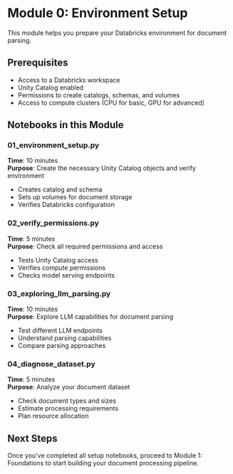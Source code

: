 # Module 0: Environment Setup

This module helps you prepare your Databricks environment for document parsing.

## Prerequisites

- Access to a Databricks workspace
- Unity Catalog enabled
- Permissions to create catalogs, schemas, and volumes
- Access to compute clusters (CPU for basic, GPU for advanced)

## Notebooks in this Module

### 01_environment_setup.py
**Time**: 10 minutes  
**Purpose**: Create the necessary Unity Catalog objects and verify environment
- Creates catalog and schema
- Sets up volumes for document storage
- Verifies Databricks configuration

### 02_verify_permissions.py
**Time**: 5 minutes  
**Purpose**: Check all required permissions and access
- Tests Unity Catalog access
- Verifies compute permissions
- Checks model serving endpoints

### 03_exploring_llm_parsing.py
**Time**: 10 minutes  
**Purpose**: Explore LLM capabilities for document parsing
- Test different LLM endpoints
- Understand parsing capabilities
- Compare parsing approaches

### 04_diagnose_dataset.py
**Time**: 5 minutes  
**Purpose**: Analyze your document dataset
- Check document types and sizes
- Estimate processing requirements
- Plan resource allocation

## Next Steps

Once you've completed all setup notebooks, proceed to Module 1: Foundations to start building your document processing pipeline. 